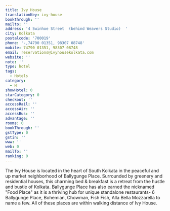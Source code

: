 ```yaml
---
title: Ivy House
translationKey: ivy-house
bookthrough: ''
mailto: ''
address: '4 Swinhoe Street  (behind Weavers Studio)  '
city: Kolkata
postalcode: '700019'
phone: '-,74790 01351, 98307 08748'
mobile: 74790 01351, 98307 08748
email: reservations@ivyhousekolkata.com
website: ''
note: ''
type: hotel
tags:
  - Hotels
category:
  - H
showHotel: 0
starCategory: 0
checkout: ''
accessRail: ''
accessAir: ''
accessBus: ''
advantage: ''
rooms: 0
bookThrough: ''
gstType: 0
gstin: ''
www: ''
web: 0
mailTo: ''
ranking: 0
---
```







The Ivy House is located in the heart of South Kolkata in the peaceful and up market neighborhood of Ballygunge Place. Surrounded by greenery and residential houses, this charming bed & breakfast is a retreat from the hustle and bustle of Kolkata.     Ballygunge Place has also earned the nicknamed "Food Place" as it is a thriving hub for unique standalone restaurants- 6 Ballygunge Place, Bohemian, Chowman, Fish Fish, Alla Bella Mozzarella to name a few. All of these places are within walking distance of Ivy House.
